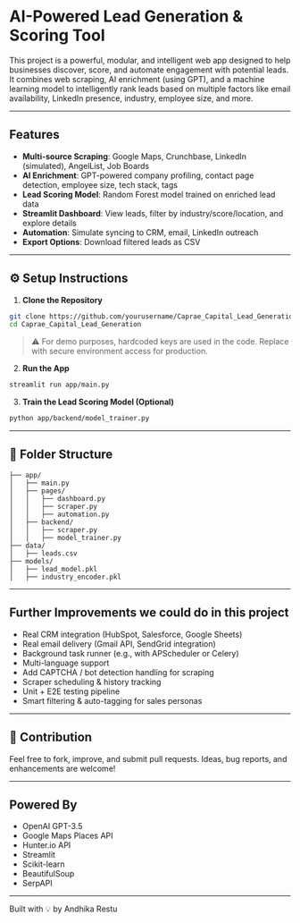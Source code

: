 # AI-Powered Lead Generation & Scoring Tool

This project is a powerful, modular, and intelligent web app designed to help businesses discover, score, and automate engagement with potential leads. It combines web scraping, AI enrichment (using GPT), and a machine learning model to intelligently rank leads based on multiple factors like email availability, LinkedIn presence, industry, employee size, and more.

---

## Features

- **Multi-source Scraping**: Google Maps, Crunchbase, LinkedIn (simulated), AngelList, Job Boards
- **AI Enrichment**: GPT-powered company profiling, contact page detection, employee size, tech stack, tags
- **Lead Scoring Model**: Random Forest model trained on enriched lead data
- **Streamlit Dashboard**: View leads, filter by industry/score/location, and explore details
- **Automation**: Simulate syncing to CRM, email, LinkedIn outreach
- **Export Options**: Download filtered leads as CSV

---

## ⚙️ Setup Instructions

1. **Clone the Repository**

```bash
git clone https://github.com/yourusername/Caprae_Capital_Lead_Generation.git
cd Caprae_Capital_Lead_Generation
```


> ⚠️ For demo purposes, hardcoded keys are used in the code. Replace with secure environment access for production.

2. **Run the App**

```bash
streamlit run app/main.py
```

3. **Train the Lead Scoring Model (Optional)**

```bash
python app/backend/model_trainer.py
```

---

## 🔧 Folder Structure

```
├── app/
│   ├── main.py
│   ├── pages/
│   │   ├── dashboard.py
│   │   ├── scraper.py
│   │   ├── automation.py
│   ├── backend/
│   │   ├── scraper.py
│   │   ├── model_trainer.py
├── data/
│   ├── leads.csv
├── models/
│   ├── lead_model.pkl
│   ├── industry_encoder.pkl
```

---

## Further Improvements we could do in this project

- Real CRM integration (HubSpot, Salesforce, Google Sheets)
- Real email delivery (Gmail API, SendGrid integration)
- Background task runner (e.g., with APScheduler or Celery)
- Multi-language support
- Add CAPTCHA / bot detection handling for scraping
- Scraper scheduling & history tracking
- Unit + E2E testing pipeline
- Smart filtering & auto-tagging for sales personas

---

## 📣 Contribution
Feel free to fork, improve, and submit pull requests. Ideas, bug reports, and enhancements are welcome!

---

## Powered By
- OpenAI GPT-3.5
- Google Maps Places API
- Hunter.io API
- Streamlit
- Scikit-learn
- BeautifulSoup
- SerpAPI

---

Built with 💡 by Andhika Restu 
